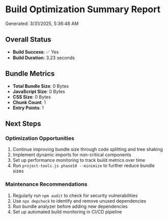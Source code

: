 # Build Optimization Summary Report

Generated: 3/31/2025, 5:36:48 AM

## Overall Status

- **Build Success**: ✅ Yes
- **Build Duration**: 3.23 seconds

## Bundle Metrics

- **Total Bundle Size**: 0 Bytes
- **JavaScript Size**: 0 Bytes
- **CSS Size**: 0 Bytes
- **Chunk Count**: 1
- **Entry Points**: 1

## Next Steps

### Optimization Opportunities

1. Continue improving bundle size through code splitting and tree shaking
2. Implement dynamic imports for non-critical components
3. Set up performance monitoring to track build metrics over time
4. Run `project-tools.js phase10 --minimize` to further reduce bundle sizes

### Maintenance Recommendations

1. Regularly run `npm audit` to check for security vulnerabilities
2. Use `npx depcheck` to identify and remove unused dependencies
3. Run bundle analyzer before adding new dependencies
4. Set up automated build monitoring in CI/CD pipeline

